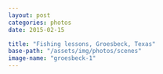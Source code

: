 ```yaml
---
layout: post
categories: photos
date: 2015-02-15

title: "Fishing lessons, Groesbeck, Texas"
base-path: "/assets/img/photos/scenes"
image-name: "groesbeck-1"
---
```

